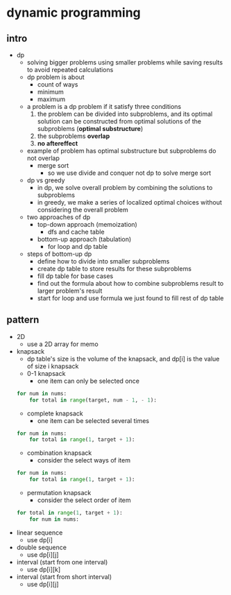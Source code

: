 # dynamic programming

## intro

- dp
    - solving bigger problems using smaller problems while saving results to avoid repeated calculations
    - dp problem is about
        - count of ways
        - minimum
        - maximum
    - a problem is a dp problem if it satisfy three conditions
        1. the problem can be divided into subproblems, and its optimal solution can be constructed from optimal solutions of the subproblems (**optimal substructure**)
        2. the subproblems **overlap**
        3. ****no aftereffect****
    - example of problem has optimal substructure but subproblems do not overlap
        - merge sort
            - so we use divide and conquer not dp to solve merge sort
    - dp vs greedy
        -  in dp, we solve overall problem by combining the solutions to subproblems
        -  in greedy, we make a series of localized optimal choices without considering the overall problem
    - two approaches of dp
        - top-down approach (memoization)
            - dfs and cache table
        - bottom-up approach (tabulation)
            - for loop and dp table
    - steps of bottom-up dp
        - define how to divide into smaller subproblems
        - create dp table to store results for these subproblems
        - fill dp table for base cases
        - find out the formula about how to combine subproblems result to larger problem's result
        - start for loop and use formula we just found to fill rest of dp table

## pattern

- 2D
    - use a 2D array for memo
- knapsack
    - dp table's size is the volume of the knapsack, and dp[i] is the value of size i knapsack
    - 0-1 knapsack
        - one item can only be selected once
    ```python
    for num in nums:
        for total in range(target, num - 1, - 1):
    ```
    - complete knapsack
        - one item can be selected several times
    ```python
    for num in nums:
        for total in range(1, target + 1):
    ```
    - combination knapsack
        - consider the select ways of item
    ```python
    for num in nums:
        for total in range(1, target + 1):
    ```
    - permutation knapsack
        - consider the select order of item
    ```python
    for total in range(1, target + 1):
        for num in nums:
    ```
- linear sequence
    - use dp[i]
- double sequence
    - use dp[i][j]
- interval (start from one interval)
    - use dp[i][k]
- interval (start from short interval)
    - use dp[i][j]


